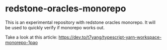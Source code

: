 # redstone-oracles-monorepo

This is an experimental repository with redstone oracles monorepo. It will be used to quickly verify if monorepo works out.

Take a look at this article: https://dev.to/t7yang/typescript-yarn-workspace-monorepo-1pao
